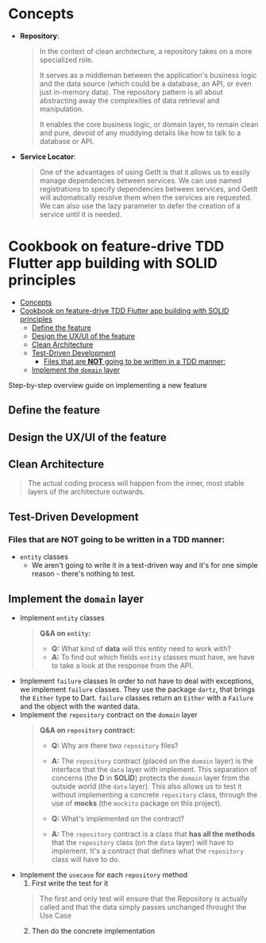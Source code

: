 
# Concepts
- **Repository**:
  > In the context of clean architecture, a repository takes on a more
  > specialized role.
  > 
  > It serves as a middleman between the application's business logic and the
  > data source (which could be a database, an API, or even just in-memory
  > data). The repository pattern is all about abstracting away the complexities
  > of data retrieval and manipulation.
  > 
  > It enables the core business logic, or domain layer, to remain clean and
pure, devoid of any muddying details like how to talk to a database or API.
- **Service Locator**:
  > One of the advantages of using GetIt is that it allows us to easily manage
  >dependencies between services. We can use named registrations to specify
  >dependencies between services, and GetIt will automatically resolve them when
  >the services are requested. We can also use the lazy parameter to defer the
  >creation of a service until it is needed.
# Cookbook on feature-drive TDD Flutter app building with SOLID principles

- [Concepts](#concepts)
- [Cookbook on feature-drive TDD Flutter app building with SOLID principles](#cookbook-on-feature-drive-tdd-flutter-app-building-with-solid-principles)
  - [Define the feature](#define-the-feature)
  - [Design the UX/UI of the feature](#design-the-uxui-of-the-feature)
  - [Clean Architecture](#clean-architecture)
  - [Test-Driven Development](#test-driven-development)
    - [Files that are **NOT** going to be written in a TDD manner:](#files-that-are-not-going-to-be-written-in-a-tdd-manner)
  - [Implement the `domain` layer](#implement-the-domain-layer)

Step-by-step overview guide on implementing a new feature

## Define the feature

## Design the UX/UI of the feature

## Clean Architecture

> The actual coding process will happen from the inner, most stable layers of
> the architecture outwards.

## Test-Driven Development

### Files that are **NOT** going to be written in a TDD manner:

- `entity` classes
  - We aren't going to write it in a test-driven way and it's for one simple
    reason - there's nothing to test.

## Implement the `domain` layer

- Implement `entity` classes
  > **Q&A on `entity`:**
  >
  > - **Q:** What kind of **data** will this entity need to work with?
  > - **A:** To find out which fields `entity` classes must have, we have to
  >   take a look at the response from the API.
- Implement `failure` classes In order to not have to deal with exceptions, we
  implement `failure` classes. They use the package `dartz`, that brings the
  `Either` type to Dart. `failure` classes return an `Either` with a `Failure`
  and the object with the wanted data.
- Implement the `repository` contract on the `domain` layer
  > **Q&A on `repository` contract:**
  >
  > - **Q:** Why are there two `repository` files?
  > - **A:** The `repository` contract (placed on the `domain` layer) is the
  >   interface that the `data` layer with implement. This separation of
  >   concerns (the **D** in **SOLID**) protects the `domain` layer from the
  >   outside world (the `data` layer). This also allows us to test it without
  >   implementing a concrete `repository` class, through the use of **mocks**
  >   (the `mockito` package on this project).
  >
  > - **Q:** What's implemented on the contract?
  > - **A:** The `repository` contract is a class that **has all the methods**
  >   that the `repository` class (on the `data` layer) will have to implement.
  >   It's a contract that defines what the `repository` class will have to do.
- Implement the `usecase` for each `repository` method
  1. First write the test for it
  > The first and only test will ensure that the Repository is
  actually called and that the data simply passes unchanged throught the Use
  Case
  2. Then do the concrete implementation
